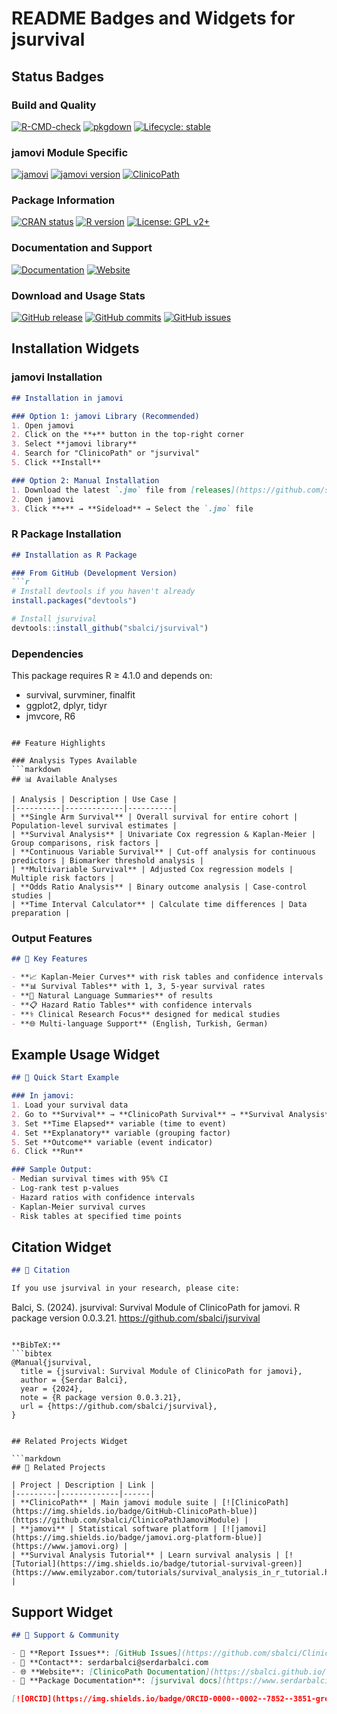 # README Badges and Widgets for jsurvival

## Status Badges

### Build and Quality
[![R-CMD-check](https://github.com/sbalci/jsurvival/actions/workflows/R-CMD-check.yaml/badge.svg)](https://github.com/sbalci/jsurvival/actions/workflows/R-CMD-check.yaml)
[![pkgdown](https://github.com/sbalci/jsurvival/actions/workflows/pkgdown.yaml/badge.svg)](https://github.com/sbalci/jsurvival/actions/workflows/pkgdown.yaml)
[![Lifecycle: stable](https://img.shields.io/badge/lifecycle-stable-brightgreen.svg)](https://lifecycle.r-lib.org/articles/stages.html#stable)

### jamovi Module Specific
[![jamovi](https://img.shields.io/badge/jamovi-module-blue)](https://www.jamovi.org)
[![jamovi version](https://img.shields.io/badge/jamovi-%E2%89%A5%201.8.1-blue)](https://www.jamovi.org)
[![ClinicoPath](https://img.shields.io/badge/ClinicoPath-survival-orange)](https://sbalci.github.io/ClinicoPathJamoviModule/)

### Package Information
[![CRAN status](https://www.r-pkg.org/badges/version/jsurvival)](https://CRAN.R-project.org/package=jsurvival)
[![R version](https://img.shields.io/badge/R-%E2%89%A5%204.1.0-blue)](https://www.r-project.org/)
[![License: GPL v2+](https://img.shields.io/badge/License-GPL%20v2+-blue.svg)](https://www.gnu.org/licenses/gpl-2.0)

### Documentation and Support
[![Documentation](https://img.shields.io/badge/docs-pkgdown-blue)](https://www.serdarbalci.com/jsurvival/)
[![Website](https://img.shields.io/badge/website-ClinicoPath-orange)](https://sbalci.github.io/ClinicoPathJamoviModule/)

### Download and Usage Stats
[![GitHub release](https://img.shields.io/github/release/sbalci/jsurvival.svg)](https://GitHub.com/sbalci/jsurvival/releases/)
[![GitHub commits](https://img.shields.io/github/commits-since/sbalci/jsurvival/v0.0.3.21.svg)](https://GitHub.com/sbalci/jsurvival/commit/)
[![GitHub issues](https://img.shields.io/github/issues/sbalci/jsurvival.svg)](https://GitHub.com/sbalci/jsurvival/issues/)

## Installation Widgets

### jamovi Installation
```markdown
## Installation in jamovi

### Option 1: jamovi Library (Recommended)
1. Open jamovi
2. Click on the **+** button in the top-right corner
3. Select **jamovi library**
4. Search for "ClinicoPath" or "jsurvival"
5. Click **Install**

### Option 2: Manual Installation
1. Download the latest `.jmo` file from [releases](https://github.com/sbalci/jsurvival/releases)
2. Open jamovi
3. Click **+** → **Sideload** → Select the `.jmo` file
```

### R Package Installation
```markdown
## Installation as R Package

### From GitHub (Development Version)
```r
# Install devtools if you haven't already
install.packages("devtools")

# Install jsurvival
devtools::install_github("sbalci/jsurvival")
```

### Dependencies
This package requires R ≥ 4.1.0 and depends on:
- survival, survminer, finalfit
- ggplot2, dplyr, tidyr
- jmvcore, R6
```

## Feature Highlights

### Analysis Types Available
```markdown
## 📊 Available Analyses

| Analysis | Description | Use Case |
|----------|-------------|----------|
| **Single Arm Survival** | Overall survival for entire cohort | Population-level survival estimates |
| **Survival Analysis** | Univariate Cox regression & Kaplan-Meier | Group comparisons, risk factors |
| **Continuous Variable Survival** | Cut-off analysis for continuous predictors | Biomarker threshold analysis |
| **Multivariable Survival** | Adjusted Cox regression models | Multiple risk factors |
| **Odds Ratio Analysis** | Binary outcome analysis | Case-control studies |
| **Time Interval Calculator** | Calculate time differences | Data preparation |
```

### Output Features
```markdown
## 🎯 Key Features

- **📈 Kaplan-Meier Curves** with risk tables and confidence intervals
- **📊 Survival Tables** with 1, 3, 5-year survival rates
- **🔢 Natural Language Summaries** of results
- **📋 Hazard Ratio Tables** with confidence intervals
- **⚕️ Clinical Research Focus** designed for medical studies
- **🌐 Multi-language Support** (English, Turkish, German)
```

## Example Usage Widget

```markdown
## 🚀 Quick Start Example

### In jamovi:
1. Load your survival data
2. Go to **Survival** → **ClinicoPath Survival** → **Survival Analysis**
3. Set **Time Elapsed** variable (time to event)
4. Set **Explanatory** variable (grouping factor)
5. Set **Outcome** variable (event indicator)
6. Click **Run**

### Sample Output:
- Median survival times with 95% CI
- Log-rank test p-values
- Hazard ratios with confidence intervals
- Kaplan-Meier survival curves
- Risk tables at specified time points
```

## Citation Widget

```markdown
## 📝 Citation

If you use jsurvival in your research, please cite:

```
Balci, S. (2024). jsurvival: Survival Module of ClinicoPath for jamovi. 
R package version 0.0.3.21. 
https://github.com/sbalci/jsurvival
```

**BibTeX:**
```bibtex
@Manual{jsurvival,
  title = {jsurvival: Survival Module of ClinicoPath for jamovi},
  author = {Serdar Balci},
  year = {2024},
  note = {R package version 0.0.3.21},
  url = {https://github.com/sbalci/jsurvival},
}
```
```

## Related Projects Widget

```markdown
## 🔗 Related Projects

| Project | Description | Link |
|---------|-------------|------|
| **ClinicoPath** | Main jamovi module suite | [![ClinicoPath](https://img.shields.io/badge/GitHub-ClinicoPath-blue)](https://github.com/sbalci/ClinicoPathJamoviModule) |
| **jamovi** | Statistical software platform | [![jamovi](https://img.shields.io/badge/jamovi.org-platform-blue)](https://www.jamovi.org) |
| **Survival Analysis Tutorial** | Learn survival analysis | [![Tutorial](https://img.shields.io/badge/tutorial-survival-green)](https://www.emilyzabor.com/tutorials/survival_analysis_in_r_tutorial.html) |
```

## Support Widget

```markdown
## 💬 Support & Community

- 🐛 **Report Issues**: [GitHub Issues](https://github.com/sbalci/ClinicoPathJamoviModule/issues/)
- 📧 **Contact**: serdarbalci@serdarbalci.com
- 🌐 **Website**: [ClinicoPath Documentation](https://sbalci.github.io/ClinicoPathJamoviModule/)
- 📖 **Package Documentation**: [jsurvival docs](https://www.serdarbalci.com/jsurvival/)

[![ORCID](https://img.shields.io/badge/ORCID-0000--0002--7852--3851-green)](https://orcid.org/0000-0002-7852-3851)
```